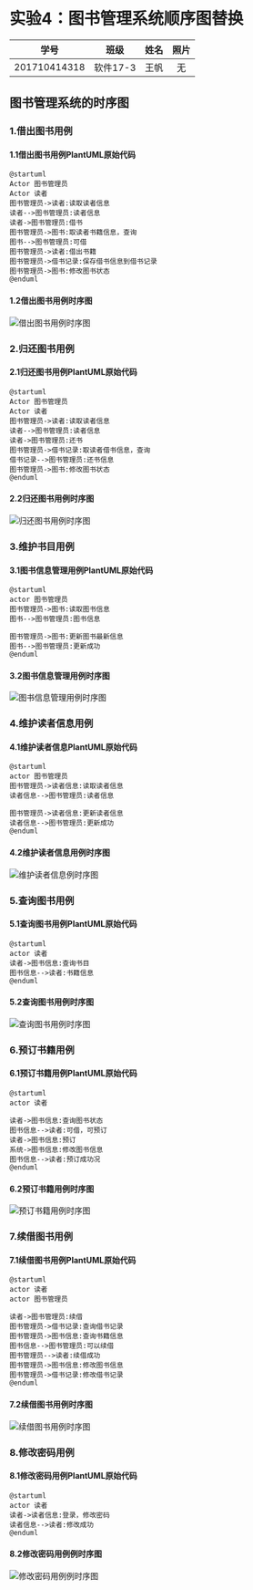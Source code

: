 # 实验4：图书管理系统顺序图替换

|  学号  |  班级  |  姓名  | 照片 |
|:---:|:---:|:---:|:---:|
|201710414318|软件17-3|王帆|无

## 图书管理系统的时序图

###  1.借出图书用例

####  1.1借出图书用例PlantUML原始代码

```
@startuml
Actor 图书管理员
Actor 读者
图书管理员->读者:读取读者信息
读者-->图书管理员:读者信息
读者->图书管理员:借书
图书管理员->图书:取读者书籍信息，查询
图书-->图书管理员:可借
图书管理员->读者:借出书籍
图书管理员->借书记录:保存借书信息到借书记录
图书管理员->图书:修改图书状态
@enduml
```

#### 1.2借出图书用例时序图

![借出图书用例时序图](test4_2.svg)

### 2.归还图书用例

#### 2.1归还图书用例PlantUML原始代码
```
@startuml
Actor 图书管理员
Actor 读者
图书管理员->读者:读取读者信息
读者-->图书管理员:读者信息
读者->图书管理员:还书
图书管理员->借书记录:取读者借书信息，查询
借书记录-->图书管理员:还书信息
图书管理员->图书:修改图书状态
@enduml
```

#### 2.2归还图书用例时序图

![归还图书用例时序图](test4_1.svg)

### 3.维护书目用例

#### 3.1图书信息管理用例PlantUML原始代码

```
@startuml
actor 图书管理员
图书管理员->图书:读取图书信息
图书-->图书管理员:图书信息

图书管理员->图书:更新图书最新信息
图书-->图书管理员:更新成功
@enduml
```

#### 3.2图书信息管理用例时序图

![图书信息管理用例时序图](test4_3.svg)

### 4.维护读者信息用例

#### 4.1维护读者信息PlantUML原始代码

```
@startuml
actor 图书管理员
图书管理员->读者信息:读取读者信息
读者信息-->图书管理员:读者信息

图书管理员->读者信息:更新读者信息
读者信息-->图书管理员:更新成功
@enduml
```

#### 4.2维护读者信息用例时序图

![维护读者信息例时序图](test4_4.svg)

### 5.查询图书用例

#### 5.1查询图书用例PlantUML原始代码

```
@startuml
actor 读者
读者->图书信息:查询书目
图书信息-->读者:书籍信息
@enduml
```

#### 5.2查询图书用例时序图

![查询图书用例时序图](test4_5.svg)

### 6.预订书籍用例

#### 6.1预订书籍用例PlantUML原始代码

```
@startuml
actor 读者

读者->图书信息:查询图书状态
图书信息-->读者:可借，可预订
读者->图书信息:预订
系统->图书信息:修改图书信息
图书信息-->读者:预订成功况
@enduml
```
#### 6.2预订书籍用例时序图

![预订书籍用例时序图](test4_6.svg)

### 7.续借图书用例

#### 7.1续借图书用例PlantUML原始代码

```
@startuml
actor 读者
actor 图书管理员

读者->图书管理员:续借
图书管理员->借书记录:查询借书记录
图书管理员->图书信息:查询书籍信息
图书信息-->图书管理员:可以续借
图书管理员-->读者:续借成功
图书管理员->图书信息:修改图书信息
图书管理员->借书记录:修改借书记录
@enduml
```

#### 7.2续借图书用例时序图

![续借图书用例时序图](test4_7.svg)

### 8.修改密码用例

#### 8.1修改密码用例PlantUML原始代码

```
@startuml
actor 读者
读者->读者信息:登录，修改密码
读者信息-->读者:修改成功
@enduml
```

#### 8.2修改密码用例例时序图

![修改密码用例例时序图](test4_8.svg)